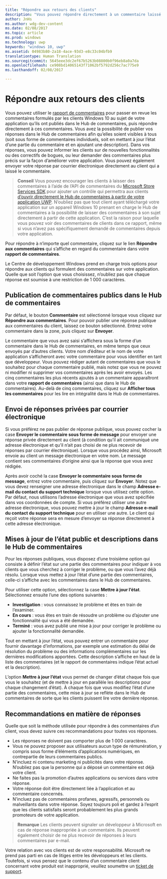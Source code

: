 ```yaml
---
title: "Répondre aux retours des clients"
description: "Vous pouvez répondre directement à un commentaire laissé par vos clients dans le Hub de commentaires."
author: JnHs
ms.author: wdg-dev-content
ms.date: 02/08/2017
ms.topic: article
ms.prod: windows
ms.technology: uwp
keywords: "windows 10, uwp"
ms.assetid: 04983b80-2a18-4ace-93d3-e8c33c04bfb9
translationtype: Human Translation
ms.sourcegitcommit: 5645eee3dc2ef67b5263b08800b0f96eb8a0a7da
ms.openlocfilehash: ce908bd14065143f71062bf5792d256c7ac775e9
ms.lasthandoff: 02/08/2017

---
```


# <a name="respond-to-customer-feedback"></a>Répondre aux retours des clients

Vous pouvez utiliser le [rapport de commentaires](feedback-report.md) pour passer en revue les commentaires formulés par les clients Windows 10 au sujet de votre application qu’ils ont publiés dans le Hub de commentaires, puis répondre directement à ces commentaires. Vous avez la possibilité de publier vos réponses dans le Hub de commentaires afin qu’elles soient visibles à tous (soit sous forme de commentaires individuels, soit en mettant à jour l’état d’une partie du commentaire et en ajoutant une description). Dans vos réponses, vous pouvez informer les clients sur de nouvelles fonctionnalités ou des correctifs de bogues, ou leur demander des commentaires plus précis sur la façon d’améliorer votre application. Vous pouvez également envoyer votre réponse par courrier électronique directement au client qui a laissé le commentaire.

> **Conseil** Vous pouvez encourager les clients à laisser des commentaires à l’aide de l’API de commentaires du [Microsoft Store Services SDK](http://aka.ms/store-em-sdk) pour ajouter un contrôle qui permettra aux clients [d’ouvrir directement le Hub de commentaires à partir de votre application UWP](../monetize/launch-feedback-hub-from-your-app.md). N’oubliez pas que tout client ayant téléchargé votre application sur un appareil Windows 10 prenant en charge le Hub de commentaires a la possibilité de laisser des commentaires à son sujet directement à partir de cette application. C’est la raison pour laquelle vous pouvez voir des commentaires de clients dans ce rapport, même si vous n’avez pas spécifiquement demandé de commentaires depuis votre application.

Pour répondre à n’importe quel commentaire, cliquez sur le lien **Répondre aux commentaires** qui s’affiche en regard du commentaire dans votre **rapport de commentaires**.

Le Centre de développement Windows prend en charge trois options pour répondre aux clients qui formulent des commentaires sur votre application. Quelle que soit l’option que vous choisissez, n’oubliez pas que chaque réponse est soumise à une restriction de 1 000 caractères.

## <a name="public-comments-in-feedback-hub"></a>Publication de commentaires publics dans le Hub de commentaires

Par défaut, le bouton **Commentaire** est sélectionné lorsque vous cliquez sur **Répondre aux commentaires**. Pour pouvoir publier une réponse publique aux commentaires du client, laissez ce bouton sélectionné. Entrez votre commentaire dans la zone, puis cliquez sur **Envoyer**.

Le commentaire que vous avez saisi s’affichera sous la forme d’un commentaire dans le Hub de commentaires, en même temps que ceux envoyés par d’autres clients. Votre nom d’éditeur et le nom de votre application s’afficheront avec votre commentaire pour vous identifier en tant que développeur. Vous pouvez rédiger autant de commentaires que vous le souhaitez pour chaque commentaire publié, mais notez que vous ne pouvez ni modifier ni supprimer vos commentaires après les avoir envoyés. Les cinq commentaires les plus récents ajoutés à un commentaire apparaîtront dans votre **rapport de commentaires** (ainsi que dans le Hub de commentaires). Au-delà de cinq commentaires, cliquez sur **Afficher tous les commentaires** pour les lire en intégralité dans le Hub de commentaires.

## <a name="private-responses-via-email"></a>Envoi de réponses privées par courrier électronique

Si vous préférez ne pas publier de réponse publique, vous pouvez cocher la case **Envoyer le commentaire sous forme de message** pour envoyer une réponse privée directement au client (à condition qu’il ait communiqué une adresse électronique et qu’il n’ait pas choisi de ne plus recevoir de réponses par courrier électronique). Lorsque vous procédez ainsi, Microsoft envoie au client un message électronique en votre nom. Le message contient ses commentaires d’origine ainsi que la réponse que vous avez rédigée.

Après avoir coché la case **Envoyer le commentaire sous forme de message**, entrez votre commentaire, puis cliquez sur **Envoyer**. Notez que vous devez renseigner une adresse électronique dans le champ **Adresse e-mail du contact du support technique** lorsque vous utilisez cette option. Par défaut, nous utilisons l’adresse électronique que vous avez spécifiée dans vos coordonnées de compte. Si vous préférez utiliser une autre adresse électronique, vous pouvez mettre à jour le champ **Adresse e-mail du contact du support technique** pour en utiliser une autre. Le client qui reçoit votre réponse sera en mesure d’envoyer sa réponse directement à cette adresse électronique.

## <a name="public-status-updates-and-descriptions-in-feedback-hub"></a>Mises à jour de l’état public et descriptions dans le Hub de commentaires

Pour les réponses publiques, vous disposez d’une troisième option qui consiste à définir l’état sur une partie des commentaires pour indiquer à vos clients que vous cherchez à corriger le problème, ou que vous l’avez déjà résolu. Lorsque vous mettez à jour l’état d’une partie des commentaires, celle-ci s’affiche avec les commentaires dans le Hub de commentaires.

Pour utiliser cette option, sélectionnez la case **Mettre à jour l’état**. Sélectionnez ensuite l’une des options suivantes :

- **Investigation** : vous connaissez le problème et êtes en train de l’examiner.
- **En cours** : vous êtes en train de résoudre un problème ou d’ajouter une fonctionnalité qui vous a été demandée.
- **Terminé** : vous avez publié une mise à jour pour corriger le problème ou ajouter la fonctionnalité demandée.

Tout en mettant à jour l’état, vous pouvez entrer un commentaire pour fournir davantage d’informations, par exemple une estimation du délai de résolution du problème ou des informations complémentaires sur les dernières modifications apportées. Cette description s’affiche en haut de la liste des commentaires (et le rapport de commentaires indique l’état actuel et la description).

L’option **Mettre à jour l’état** vous permet de changer d’état chaque fois que vous le souhaitez (et de mettre à jour en parallèle les descriptions pour chaque changement d’état). À chaque fois que vous modifiez l’état d’une partie des commentaires, cette mise à jour se reflète dans le Hub de commentaires de sorte que les clients puissent lire votre dernière réponse.

## <a name="guidelines-for-responses"></a>Recommandations en matière de réponses
Quelle que soit la méthode utilisée pour répondre à des commentaires d’un client, vous devez suivre ces recommandations pour toutes vos réponses.
- Les réponses ne doivent pas comporter plus de 1 000 caractères.
- Vous ne pouvez proposer aux utilisateurs aucun type de rémunération, y compris sous forme d’éléments d’applications numériques, en contrepartie de leurs commentaires publics.
- N’incluez ni contenu marketing ni publicités dans votre réponse. N’oubliez pas que la personne qui a déposé un commentaire est déjà votre client.
- Ne faites pas la promotion d’autres applications ou services dans votre réponse.
- Votre réponse doit être directement liée à l’application et au commentaire concernés.
- N’incluez pas de commentaires profanes, agressifs, personnels ou malveillants dans votre réponse. Soyez toujours poli et gardez à l’esprit que les clients satisfaits seront probablement les plus grands promoteurs de votre application.

> **Remarque** Les clients peuvent signaler un développeur à Microsoft en cas de réponse inappropriée à un commentaire. Ils peuvent également choisir de ne plus recevoir de réponses à leurs commentaires par e-mail.

Votre relation avec vos clients est de votre responsabilité. Microsoft ne prend pas parti en cas de litiges entre les développeurs et les clients. Toutefois, si vous pensez que le contenu d’un commentaire client concernant votre produit est inapproprié, veuillez soumettre un [ticket de support](http://go.microsoft.com/fwlink/p/?LinkID=401178).

